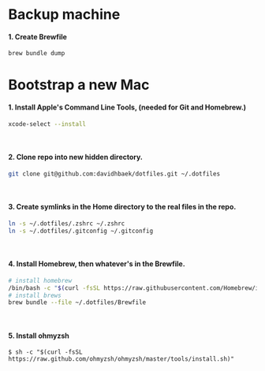 # Backup machine

#### 1. Create Brewfile

```zsh
brew bundle dump
```

# Bootstrap a new Mac

#### 1. Install Apple's Command Line Tools, (needed for Git and Homebrew.)

```zsh
xcode-select --install
```
<br>

#### 2. Clone repo into new hidden directory.

```zsh
git clone git@github.com:davidhbaek/dotfiles.git ~/.dotfiles
```
<br>

#### 3. Create symlinks in the Home directory to the real files in the repo.

```zsh
ln -s ~/.dotfiles/.zshrc ~/.zshrc
ln -s ~/.dotfiles/.gitconfig ~/.gitconfig
```
<br>

#### 4. Install Homebrew, then whatever's in the Brewfile.

```zsh
# install homebrew
/bin/bash -c "$(curl -fsSL https://raw.githubusercontent.com/Homebrew/install/HEAD/install.sh)"
# install brews
brew bundle --file ~/.dotfiles/Brewfile
```
<br>

#### 5. Install ohmyzsh
```
$ sh -c "$(curl -fsSL https://raw.github.com/ohmyzsh/ohmyzsh/master/tools/install.sh)"
```
